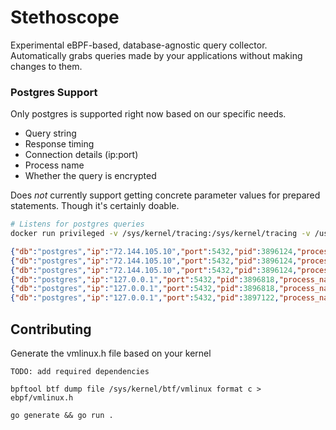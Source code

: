 # Stethoscope

Experimental eBPF-based, database-agnostic query collector. Automatically grabs queries made by your applications without making changes to them.

### Postgres Support
Only postgres is supported right now based on our specific needs.
- Query string
- Response timing
- Connection details (ip:port)
- Process name
- Whether the query is encrypted

Does _not_ currently support getting concrete parameter values for prepared statements. Though it's certainly doable.

```sh
# Listens for postgres queries
docker run privileged -v /sys/kernel/tracing:/sys/kernel/tracing -v /usr/lib:/usr/lib query-doctor/stethoscope
```

```json
{"db":"postgres","ip":"72.144.105.10","port":5432,"pid":3896124,"process_name":"python3","query":"SELECT 999 + 1;","delta":6.289313,"encrypted":true}
{"db":"postgres","ip":"72.144.105.10","port":5432,"pid":3896124,"process_name":"python3","query":"SELECT 999 + 1;","delta":6.252741,"encrypted":true}
{"db":"postgres","ip":"72.144.105.10","port":5432,"pid":3896124,"process_name":"python3","query":"SELECT 999 + 1;","delta":6.238099,"encrypted":true}
{"db":"postgres","ip":"127.0.0.1","port":5432,"pid":3896818,"process_name":"psql","query":"begin; PREPARE q(int) AS SELECT  + 1;","delta":0.570156,"encrypted":false}
{"db":"postgres","ip":"127.0.0.1","port":5432,"pid":3896818,"process_name":"psql","query":"EXECUTE q(42); commit;","delta":0.418718,"encrypted":false}
{"db":"postgres","ip":"127.0.0.1","port":5432,"pid":3897122,"process_name":"psql","query":"select 'hi mom'","delta":0.288139,"encrypted":false}
```

## Contributing

Generate the vmlinux.h file based on your kernel

`TODO: add required dependencies`

```
bpftool btf dump file /sys/kernel/btf/vmlinux format c > ebpf/vmlinux.h
```

```
go generate && go run .
```
